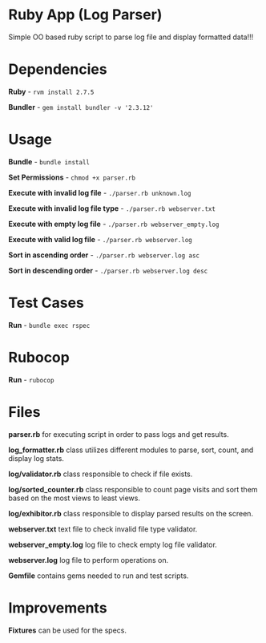 # Ruby App (Log Parser)

Simple OO based ruby script to parse log file and display formatted data!!!



# Dependencies

**Ruby** - `rvm install 2.7.5`

**Bundler** - `gem install bundler -v '2.3.12'`



# Usage

**Bundle** - `bundle install`

**Set Permissions** - `chmod +x parser.rb`

**Execute with invalid log file** - `./parser.rb unknown.log`

**Execute with invalid log file type** - `./parser.rb webserver.txt`

**Execute with empty log file** - `./parser.rb webserver_empty.log`

**Execute with valid log file** - `./parser.rb webserver.log`

**Sort in ascending order** - `./parser.rb webserver.log asc`

**Sort in descending order** - `./parser.rb webserver.log desc`



# Test Cases

**Run** - `bundle exec rspec`



# Rubocop

**Run** - `rubocop`



# Files

**parser.rb** for executing script in order to pass logs and get results.

**log_formatter.rb** class utilizes different modules to parse, sort, count, and display log stats.

**log/validator.rb** class responsible to check if file exists.

**log/sorted_counter.rb** class responsible to count page visits and sort them based on the most views to least views.

**log/exhibitor.rb** class responsible to display parsed results on the screen.

**webserver.txt** text file to check invalid file type validator.

**webserver_empty.log** log file to check empty log file validator.

**webserver.log** log file to perform operations on.

**Gemfile** contains gems needed to run and test scripts.



# Improvements

**Fixtures** can be used for the specs.
